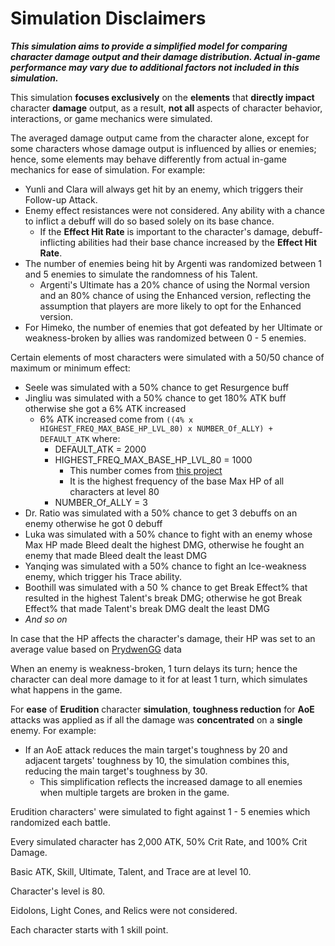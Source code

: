 # Simulation Disclaimers
**_This simulation aims to provide a simplified model for comparing character damage output and their damage distribution. 
Actual in-game performance may vary due to additional factors not included in this simulation._**

This simulation **focuses exclusively** on the **elements** that **directly impact** character **damage** output, 
as a result, **not all** aspects of character behavior, interactions, or game mechanics were simulated.

The averaged damage output came from the character alone, 
except for some characters whose damage output is influenced by allies or enemies; hence,
some elements may behave differently from actual in-game mechanics for ease of simulation. 
For example:
- Yunli and Clara will always get hit by an enemy, which triggers their Follow-up Attack.
- Enemy effect resistances were not considered. 
  Any ability with a chance to inflict a debuff will do so based solely on its base chance.
  - If the **Effect Hit Rate** is important to the character's damage, 
    debuff-inflicting abilities had their base chance increased by the **Effect Hit Rate**. 
- The number of enemies being hit by Argenti was randomized between 1 and 5 enemies to simulate the randomness of his Talent.
  - Argenti's Ultimate has a 20% chance of using the Normal version and an 80% chance of using the Enhanced version, 
    reflecting the assumption that players are more likely to opt for the Enhanced version.
- For Himeko, the number of enemies that got defeated by her Ultimate 
  or weakness-broken by allies was randomized between 0 - 5 enemies.

Certain elements of most characters were simulated with a 50/50 chance of maximum or minimum effect:
- Seele was simulated with a 50% chance to get Resurgence buff
- Jingliu was simulated with a 50% chance to get 180% ATK buff otherwise she got a 6% ATK increased
  - 6% ATK increased come from ```((4% x HIGHEST_FREQ_MAX_BASE_HP_LVL_80) x NUMBER_Of_ALLY) + DEFAULT_ATK``` where:
    - DEFAULT_ATK = 2000
    - HIGHEST_FREQ_MAX_BASE_HP_LVL_80 = 1000
      - This number comes from [this project](https://github.com/sakan811/Honkai-Star-Rail-A-Few-Fun-Insights-with-Data-Analysis)
      - It is the highest frequency of the base Max HP of all characters at level 80
    - NUMBER_Of_ALLY = 3
- Dr. Ratio was simulated with a 50% chance to get 3 debuffs on an enemy otherwise he got 0 debuff
- Luka was simulated with a 50% chance to fight with an enemy whose Max HP made Bleed dealt the highest DMG,
  otherwise he fought an enemy that made Bleed dealt the least DMG
- Yanqing was simulated with a 50% chance to fight an Ice-weakness enemy, which trigger his Trace ability.
- Boothill was simulated with a 50 % chance to get Break Effect% that resulted in the highest Talent's break DMG;
  otherwise he got Break Effect% that made Talent's break DMG dealt the least DMG
- _And so on_

In case that the HP affects the character's damage, their HP was set to an average value 
based on [PrydwenGG](https://www.prydwen.gg/) data

When an enemy is weakness-broken, 1 turn delays its turn; 
hence the character can deal more damage to it for at least 1 turn, which simulates what happens in the game.

For **ease** of **Erudition** character **simulation**, **toughness reduction** for **AoE** attacks was applied 
as if all the damage was **concentrated** on a **single** enemy. 
For example: 
- If an AoE attack reduces the main target's toughness by 20 and adjacent targets' toughness by 10, 
  the simulation combines this, reducing the main target's toughness by 30. 
  - This simplification reflects the increased damage to all enemies when multiple targets are broken in the game.

Erudition characters' were simulated to fight against 1 - 5 enemies which randomized each battle.

Every simulated character has 2,000 ATK, 50% Crit Rate, and 100% Crit Damage.

Basic ATK, Skill, Ultimate, Talent, and Trace are at level 10.

Character's level is 80.

Eidolons, Light Cones, and Relics were not considered.

Each character starts with 1 skill point.